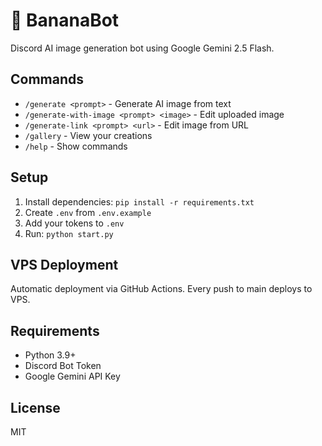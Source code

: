 # 🍌 BananaBot

Discord AI image generation bot using Google Gemini 2.5 Flash.

## Commands

- `/generate <prompt>` - Generate AI image from text
- `/generate-with-image <prompt> <image>` - Edit uploaded image  
- `/generate-link <prompt> <url>` - Edit image from URL
- `/gallery` - View your creations
- `/help` - Show commands

## Setup

1. Install dependencies: `pip install -r requirements.txt`
2. Create `.env` from `.env.example`
3. Add your tokens to `.env`
4. Run: `python start.py`

## VPS Deployment

Automatic deployment via GitHub Actions. Every push to main deploys to VPS.

## Requirements

- Python 3.9+
- Discord Bot Token
- Google Gemini API Key

## License

MIT